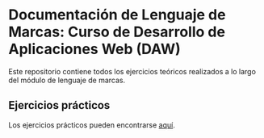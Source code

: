 

# Documentación de Lenguaje de Marcas: Curso de Desarrollo de Aplicaciones Web (DAW) 

Este repositorio contiene todos los ejercicios teóricos realizados a lo largo del módulo de lenguaje de marcas. 

## Ejercicios prácticos

Los ejercicios prácticos pueden encontrarse [aquí](https://github.com/hugoruizsanchez/-1DAW-Lenguaje-de-marcas-ejercicios).
